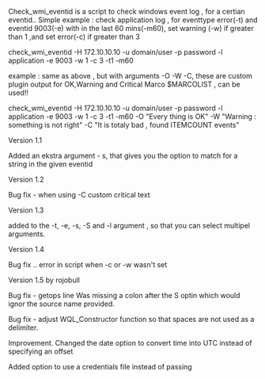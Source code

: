 Check_wmi_eventid is a script to check windows event log , for a certian eventid..
Simple example : check application log , for eventtype error(-t) and eventid 9003(-e) with in the last 60 mins(-m60), 
set warning (-w) if greater than 1 ,and set error(-c) if greater than 3 

check_wmi_eventid -H 172.10.10.10 -u domain/user -p password -l application -e 9003 -w 1 -c 3 -t1 -m60 

example : same as above , but with arguments -O -W -C, these are custom plugin output for OK,Warning and Critical 
Marco $MARCOLIST , can be used!! 


check_wmi_eventid -H 172.10.10.10 -u domain/user -p password -l application -e 9003 -w 1 -c 3 -t1 -m60 -O "Every thing is OK" 
-W "Warning : something is not right" -C "It is totaly bad , found ITEMCOUNT events" 

Version 1.1 

Added an ekstra argument - s, that gives you the option to match for a string in the given eventid 

Version 1.2 

Bug fix - when using -C custom critical text 


Version 1.3 

added to the -t, -e, -s, -S and -l argument , so that you can select multipel arguments. 


Version 1.4 

Bug fix .. error in script when -c or -w wasn't set 


Version 1.5 by rojobull

Bug fix - getops line Was missing a colon after the S optin which would ignor the source name provided.

Bug fix - adjust WQL_Constructor function so that spaces are not used as a delimiter.

Improvement. Changed the date option to convert time into UTC instead of specifying an offset

Added option to use a credentials file instead of passing
